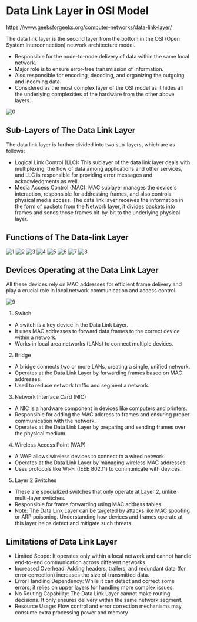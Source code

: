 # Data Link Layer in OSI Model
https://www.geeksforgeeks.org/computer-networks/data-link-layer/

The data link layer is the second layer from the bottom in the OSI (Open System Interconnection) network architecture model.

- Responsible for the node-to-node delivery of data within the same local network.
- Major role is to ensure error-free transmission of information.
- Also responsible for encoding, decoding, and organizing the outgoing and incoming data.
- Considered as the most complex layer of the OSI model as it hides all the underlying complexities of the hardware from the other above layers. 

![0](./images/data.webp)

## Sub-Layers of The Data Link Layer
The data link layer is further divided into two sub-layers, which are as follows:

- Logical Link Control (LLC): This sublayer of the data link layer deals with multiplexing, the flow of data among applications and other services, and LLC is responsible for providing error messages and acknowledgments as well. 
- Media Access Control (MAC): MAC sublayer manages the device's interaction, responsible for addressing frames, and also controls physical media access. The data link layer receives the information in the form of packets from the Network layer, it divides packets into frames and sends those frames bit-by-bit to the underlying physical layer. 

## Functions of The Data-link Layer

![1](./images/functions_of_data_link_layer_1.webp)
![2](./images/functions_of_data_link_layer_2.webp)
![3](./images/functions_of_data_link_layer_3.webp)
![4](./images/functions_of_data_link_layer_4.webp)
![5](./images/functions_of_data_link_layer_5.webp)
![6](./images/functions_of_data_link_layer_6.webp)
![7](./images/functions_of_data_link_layer_7.webp)
![8](./images/functions_of_data_link_layer_8.webp)

## Devices Operating at the Data Link Layer
All these devices rely on MAC addresses for efficient frame delivery and play a crucial role in local network communication and access control.

![9](./images/Network_devices.jpg)

1. Switch
- A switch is a key device in the Data Link Layer.
- It uses MAC addresses to forward data frames to the correct device within a network.
- Works in local area networks (LANs) to connect multiple devices.
2. Bridge
- A bridge connects two or more LANs, creating a single, unified network.
- Operates at the Data Link Layer by forwarding frames based on MAC addresses.
- Used to reduce network traffic and segment a network.
3. Network Interface Card (NIC)
- A NIC is a hardware component in devices like computers and printers.
- Responsible for adding the MAC address to frames and ensuring proper communication with the network.
- Operates at the Data Link Layer by preparing and sending frames over the physical medium.
4. Wireless Access Point (WAP)
- A WAP allows wireless devices to connect to a wired network.
- Operates at the Data Link Layer by managing wireless MAC addresses.
- Uses protocols like Wi-Fi (IEEE 802.11) to communicate with devices.
5. Layer 2 Switches
- These are specialized switches that only operate at Layer 2, unlike multi-layer switches.
- Responsible for frame forwarding using MAC address tables.
- Note: The Data Link Layer can be targeted by attacks like MAC spoofing or ARP poisoning. Understanding how devices and frames operate at this layer helps detect and mitigate such threats.

## Limitations of Data Link Layer
- Limited Scope: It operates only within a local network and cannot handle end-to-end communication across different networks.
- Increased Overhead: Adding headers, trailers, and redundant data (for error correction) increases the size of transmitted data.
- Error Handling Dependency: While it can detect and correct some errors, it relies on upper layers for handling more complex issues.
- No Routing Capability: The Data Link Layer cannot make routing decisions. It only ensures delivery within the same network segment.
- Resource Usage: Flow control and error correction mechanisms may consume extra processing power and memory